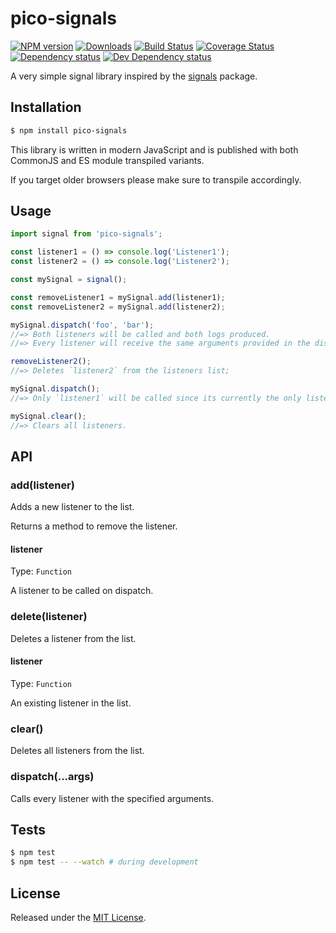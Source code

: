 # pico-signals

[![NPM version][npm-image]][npm-url] [![Downloads][downloads-image]][npm-url] [![Build Status][travis-image]][travis-url] [![Coverage Status][codecov-image]][codecov-url] [![Dependency status][david-dm-image]][david-dm-url] [![Dev Dependency status][david-dm-dev-image]][david-dm-dev-url]

[npm-url]:https://npmjs.org/package/pico-signals
[downloads-image]:https://img.shields.io/npm/dm/pico-signals.svg
[npm-image]:https://img.shields.io/npm/v/pico-signals.svg
[travis-url]:https://travis-ci.org/moxystudio/js-pico-signals
[travis-image]:http://img.shields.io/travis/moxystudio/js-pico-signals/master.svg
[codecov-url]:https://codecov.io/gh/moxystudio/js-pico-signals
[codecov-image]:https://img.shields.io/codecov/c/github/moxystudio/js-pico-signals/master.svg
[david-dm-url]:https://david-dm.org/moxystudio/js-pico-signals
[david-dm-image]:https://img.shields.io/david/moxystudio/js-pico-signals.svg
[david-dm-dev-url]:https://david-dm.org/moxystudio/js-pico-signals?type=dev
[david-dm-dev-image]:https://img.shields.io/david/dev/moxystudio/js-pico-signals.svg

A very simple signal library inspired by the [signals](https://github.com/millermedeiros/js-signals) package.


## Installation

```sh
$ npm install pico-signals
```

This library is written in modern JavaScript and is published with both CommonJS and ES module transpiled variants.

If you target older browsers please make sure to transpile accordingly. 


## Usage

```js
import signal from 'pico-signals';

const listener1 = () => console.log('Listener1');
const listener2 = () => console.log('Listener2');

const mySignal = signal();

const removeListener1 = mySignal.add(listener1);
const removeListener2 = mySignal.add(listener2);

mySignal.dispatch('foo', 'bar');
//=> Both listeners will be called and both logs produced.
//=> Every listener will receive the same arguments provided in the dispatch method.

removeListener2();
//=> Deletes `listener2` from the listeners list;

mySignal.dispatch();
//=> Only `listener1` will be called since its currently the only listener on the list.

mySignal.clear();
//=> Clears all listeners.
```

## API

### add(listener)

Adds a new listener to the list.

Returns a method to remove the listener.

#### listener
Type: `Function`

A listener to be called on dispatch.

### delete(listener)

Deletes a listener from the list.

#### listener
Type: `Function`

An existing listener in the list.

### clear()

Deletes all listeners from the list.

### dispatch(...args)

Calls every listener with the specified arguments.


## Tests

```sh
$ npm test
$ npm test -- --watch # during development
```


## License

Released under the [MIT License](http://www.opensource.org/licenses/mit-license.php).

